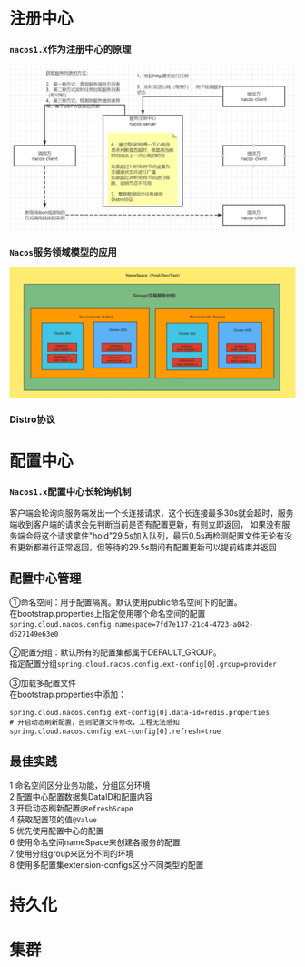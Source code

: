 # 注册中心
### ```nacos1.X```作为注册中心的原理
![img.png](images/Nacos1.x作为注册中心原理图.png)

### ```Nacos```服务领域模型的应用
![img.png](images/Nacos服务领域模型的应用.png)

### Distro协议


# 配置中心
### ```Nacos1.x```配置中心长轮询机制
客户端会轮询向服务端发出一个长连接请求，这个长连接最多30s就会超时，服务端收到客户端的请求会先判断当前是否有配置更新，有则立即返回，
如果没有服务端会将这个请求拿住"hold"29.5s加入队列，最后0.5s再检测配置文件无论有没有更新都进行正常返回，但等待的29.5s期间有配置更新可以提前结束并返回



## 配置中心管理
①命名空间：用于配置隔离。默认使用public命名空间下的配置。  
在bootstrap.properties上指定使用哪个命名空间的配置```spring.cloud.nacos.config.namespace=7fd7e137-21c4-4723-a042-d527149e63e0```  

②配置分组：默认所有的配置集都属于DEFAULT_GROUP。  
指定配置分组```spring.cloud.nacos.config.ext-config[0].group=provider```

③加载多配置文件  
在bootstrap.properties中添加：  
```
spring.cloud.nacos.config.ext-config[0].data-id=redis.properties  
# 开启动态刷新配置，否则配置文件修改，工程无法感知  
spring.cloud.nacos.config.ext-config[0].refresh=true
```

## 最佳实践
1 命名空间区分业务功能，分组区分环境  
2 配置中心配置数据集DataID和配置内容  
3 开启动态刷新配置```@RefreshScope```  
4 获取配置项的值```@Value```  
5 优先使用配置中心的配置  
6 使用命名空间nameSpace来创建各服务的配置  
7 使用分组group来区分不同的环境  
8 使用多配置集extension-configs区分不同类型的配置

# 持久化


# 集群